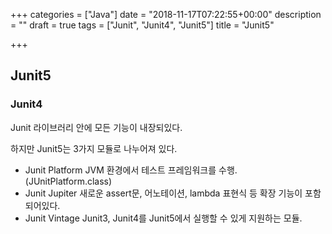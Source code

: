 +++
categories = ["Java"]
date = "2018-11-17T07:22:55+00:00"
description = ""
draft = true
tags = ["Junit", "Junit4", "Junit5"]
title = "Junit5"

+++
## Junit5

### Junit4

Junit 라이브러리 안에 모든 기능이 내장되있다.

하지만 Junit5는 3가지 모듈로 나누어져 있다.

* Junit Platform JVM 환경에서 테스트 프레임워크를 수행. (JUnitPlatform.class)
* Junit Jupiter 새로운 assert문, 어노테이션, lambda 표현식 등 확장 기능이 포함되어있다.
* Junit Vintage Junit3, Junit4를 Junit5에서 실행할 수 있게 지원하는 모듈.
